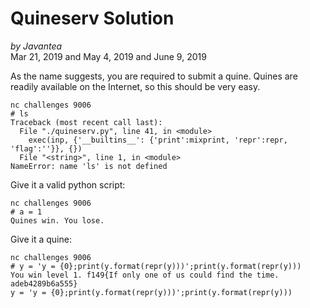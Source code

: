 # Quineserv Solution

*by Javantea*  
Mar 21, 2019 and May 4, 2019 and June 9, 2019

As the name suggests, you are required to submit a quine. Quines are readily available on the Internet, so this should be very easy.

```
nc challenges 9006
# ls
Traceback (most recent call last):
  File "./quineserv.py", line 41, in <module>
    exec(inp, {'__builtins__': {'print':mixprint, 'repr':repr, 'flag':''}}, {})
  File "<string>", line 1, in <module>
NameError: name 'ls' is not defined
```

Give it a valid python script:
```
nc challenges 9006
# a = 1
Quines win. You lose.
```

Give it a quine:
```
nc challenges 9006
# y = 'y = {0};print(y.format(repr(y)))';print(y.format(repr(y)))
You win level 1. f149{If only one of us could find the time. adeb4289b6a555}
y = 'y = {0};print(y.format(repr(y)))';print(y.format(repr(y)))
```
